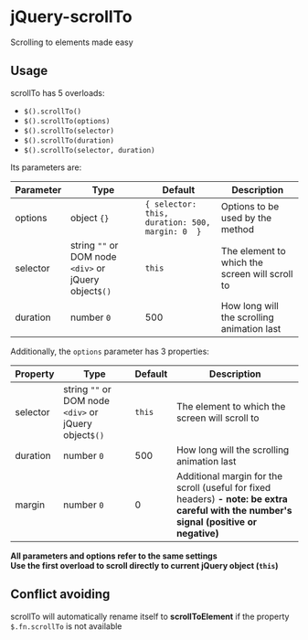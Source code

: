 # jQuery-scrollTo
Scrolling to elements made easy

## Usage
scrollTo has 5 overloads:

- `$().scrollTo()`
- `$().scrollTo(options)`
- `$().scrollTo(selector)`
- `$().scrollTo(duration)`
- `$().scrollTo(selector, duration)`

Its parameters are:

| Parameter | Type | Default | Description |
| --- | --- | --- | --- |
| options | object `{}` | `{ selector: this, duration: 500, margin: 0  }` | Options to be used by the method |
| selector | string `""` or DOM node `<div>` or jQuery object`$()` | `this` | The element to which the screen will scroll to |
| duration | number `0` | 500 | How long will the scrolling animation last |

Additionally, the `options` parameter has 3 properties:

| Property | Type | Default | Description |
| --- | --- | --- | --- |
| selector | string `""` or DOM node `<div>` or jQuery object`$()` | `this` | The element to which the screen will scroll to |
| duration | number `0` | 500 | How long will the scrolling animation last |
| margin | number `0` | 0 | Additional margin for the scroll (useful for fixed headers) **- note: be extra careful with the number's signal (positive or negative)** |

**All parameters and options refer to the same settings**<br>
**Use the first overload to scroll directly to current jQuery object (`this`)**

## Conflict avoiding
scrollTo will automatically rename itself to **scrollToElement** if the property `$.fn.scrollTo` is not available
